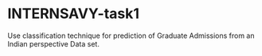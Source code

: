 # INTERNSAVY-task1
Use classification technique for prediction of Graduate Admissions from an Indian perspective Data set.
